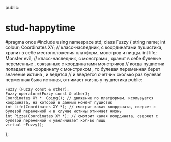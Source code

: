 
public:


# stud-happytime


#pragma once
#include <string> 
using namespace std;
class Fuzzy
{
	string name;
	int colour;
	Coordinates XY; // класс-наследник, с координатами пушистика, хранит в себе местоположения платформ, монстров и пиццы.
	int life;
	Monster evil; // класс-наследник, с монстрами , хранит в себе булевые переменные , связанные с координатами монстриков
	//  когда пушистик попадает на координату с монстриком , то булевая переменная берет значение истина , и ведется 
	// и введется счетчик сколько раз булевая перменная была истиная, отнимает жизнь у пушистика
public:
	
	Fuzzy (Fuzzy const & other); 
	Fuzzy operator=(Fuzzy const & other); 
	Coordinates XY *  Going(); // движение по платформам, исользуется координата, на которой в данный момент пушистик
	int Life(Coordinates XY *); // смотрит какая координата, сверяет с булевой переменной и в случае истины отнимает жизнь
	int Pizza(Coordinates XY *); // смотрит какая координата, сверяет с булевой переменной и увеличивает кол-во пицц
	virtual ~Fuzzy();
};
